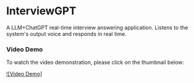 # InterviewGPT
A LLM+ChatGPT real-time interview answering application. Listens to the system's output voice and responds in real time.

### Video Demo

To watch the video demonstration, please click on the thumbnail below:

[![Video Demo]](video.mp4)
